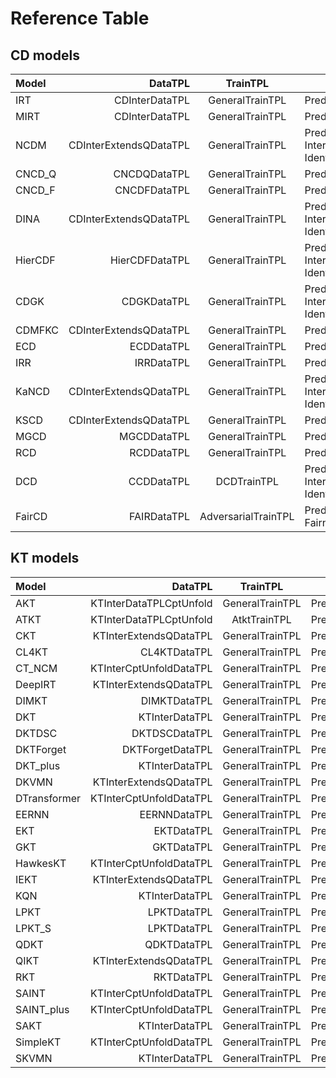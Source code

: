 # Reference Table

## CD models

| Model   |               DataTPL |    TrainTPL    | EvalTPL                                               |
| :------ | ---------------------: | :-------------: | ------------------------------------------------------ |
| IRT     |         CDInterDataTPL | GeneralTrainTPL | PredictionEvalTPL                            |
| MIRT    |         CDInterDataTPL | GeneralTrainTPL | PredictionEvalTPL                            |
| NCDM    | CDInterExtendsQDataTPL | GeneralTrainTPL | PredictionEvalTPL, InterpretabilityEvalTPL, IdentifiabilityEvalTPL |
| CNCD_Q  |           CNCDQDataTPL | GeneralTrainTPL | PredictionEvalTPL                            |
| CNCD_F  |           CNCDFDataTPL | GeneralTrainTPL | PredictionEvalTPL                            |
| DINA    | CDInterExtendsQDataTPL | GeneralTrainTPL | PredictionEvalTPL, InterpretabilityEvalTPL, IdentifiabilityEvalTPL |
| HierCDF |         HierCDFDataTPL | GeneralTrainTPL | PredictionEvalTPL, InterpretabilityEvalTPL, IdentifiabilityEvalTPL |
| CDGK    |            CDGKDataTPL | GeneralTrainTPL | PredictionEvalTPL, InterpretabilityEvalTPL, IdentifiabilityEvalTPL |
| CDMFKC  | CDInterExtendsQDataTPL | GeneralTrainTPL | PredictionEvalTPL                            |
| ECD     |             ECDDataTPL | GeneralTrainTPL | PredictionEvalTPL                            |
| IRR     |             IRRDataTPL | GeneralTrainTPL | PredictionEvalTPL                            |
| KaNCD   | CDInterExtendsQDataTPL | GeneralTrainTPL | PredictionEvalTPL, InterpretabilityEvalTPL, IdentifiabilityEvalTPL |
| KSCD    | CDInterExtendsQDataTPL | GeneralTrainTPL | PredictionEvalTPL                            |
| MGCD    |            MGCDDataTPL | GeneralTrainTPL | PredictionEvalTPL                            |
| RCD     |             RCDDataTPL | GeneralTrainTPL | PredictionEvalTPL                            |
| DCD     |             CCDDataTPL | DCDTrainTPL | PredictionEvalTPL, InterpretabilityEvalTPL, IdentifiabilityEvalTPL       |
| FairCD  |          FAIRDataTPL | AdversarialTrainTPL | PredictionEvalTPL, FairnessEvalTPL       |

## KT models

| Model        |                DataTPL |    TrainTPL    | EvalTPL                    |
| :----------- | ----------------------: | :-------------: | --------------------------- |
| AKT          | KTInterDataTPLCptUnfold | GeneralTrainTPL | PredictionEvalTPL |
| ATKT         | KTInterDataTPLCptUnfold |  AtktTrainTPL   | PredictionEvalTPL |
| CKT          |  KTInterExtendsQDataTPL | GeneralTrainTPL | PredictionEvalTPL |
| CL4KT        |            CL4KTDataTPL | GeneralTrainTPL | PredictionEvalTPL |
| CT_NCM       | KTInterCptUnfoldDataTPL | GeneralTrainTPL | PredictionEvalTPL |
| DeepIRT     |  KTInterExtendsQDataTPL | GeneralTrainTPL | PredictionEvalTPL |
| DIMKT        |            DIMKTDataTPL | GeneralTrainTPL | PredictionEvalTPL |
| DKT          |          KTInterDataTPL | GeneralTrainTPL | PredictionEvalTPL |
| DKTDSC      |           DKTDSCDataTPL | GeneralTrainTPL | PredictionEvalTPL |
| DKTForget   |        DKTForgetDataTPL | GeneralTrainTPL | PredictionEvalTPL |
| DKT_plus         |          KTInterDataTPL | GeneralTrainTPL | PredictionEvalTPL |
| DKVMN        |  KTInterExtendsQDataTPL | GeneralTrainTPL | PredictionEvalTPL |
| DTransformer | KTInterCptUnfoldDataTPL | GeneralTrainTPL | PredictionEvalTPL |
| EERNN        |            EERNNDataTPL | GeneralTrainTPL | PredictionEvalTPL |
| EKT          |            EKTDataTPL | GeneralTrainTPL | PredictionEvalTPL |
| GKT          |  GKTDataTPL | GeneralTrainTPL | PredictionEvalTPL |
| HawkesKT     | KTInterCptUnfoldDataTPL | GeneralTrainTPL | PredictionEvalTPL |
| IEKT         |  KTInterExtendsQDataTPL | GeneralTrainTPL | PredictionEvalTPL |
| KQN          |          KTInterDataTPL | GeneralTrainTPL | PredictionEvalTPL |
| LPKT         |             LPKTDataTPL | GeneralTrainTPL | PredictionEvalTPL |
| LPKT_S       |             LPKTDataTPL | GeneralTrainTPL | PredictionEvalTPL |
| QDKT         |             QDKTDataTPL | GeneralTrainTPL | PredictionEvalTPL |
| QIKT         |  KTInterExtendsQDataTPL | GeneralTrainTPL | PredictionEvalTPL |
| RKT          |              RKTDataTPL | GeneralTrainTPL | PredictionEvalTPL |
| SAINT        | KTInterCptUnfoldDataTPL | GeneralTrainTPL | PredictionEvalTPL |
| SAINT_plus       | KTInterCptUnfoldDataTPL | GeneralTrainTPL | PredictionEvalTPL |
| SAKT         |          KTInterDataTPL | GeneralTrainTPL | PredictionEvalTPL |
| SimpleKT     | KTInterCptUnfoldDataTPL | GeneralTrainTPL | PredictionEvalTPL |
| SKVMN        |          KTInterDataTPL | GeneralTrainTPL | PredictionEvalTPL |
